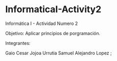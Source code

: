 # InformaticaI-Activity2
Informática I - Actividad Numero 2

Objetivo: Aplicar principios de porgramación.

Integrantes: 

Gaio Cesar Jojoa Urrutia
Samuel Alejandro Lopez
; 
